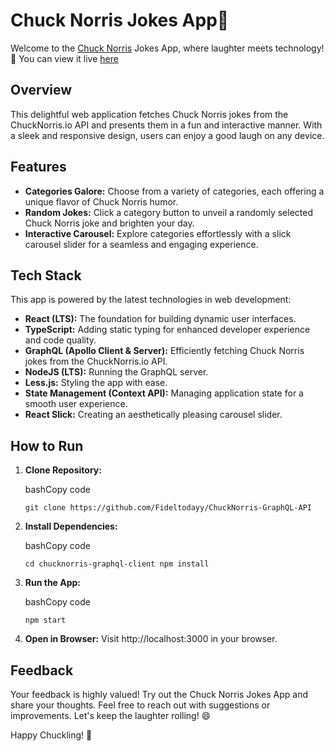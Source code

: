 # Chuck Norris Jokes App🤣

Welcome to the [Chuck Norris](https://fidel-chucknorris-jokes.vercel.app/) Jokes App, where laughter meets technology! 🚀
You can view it live [here](https://fidel-chucknorris-jokes.vercel.app/)
## Overview

This delightful web application fetches Chuck Norris jokes from the ChuckNorris.io API and presents them in a fun and interactive manner. With a sleek and responsive design, users can enjoy a good laugh on any device.

## Features

-   **Categories Galore:** Choose from a variety of categories, each offering a unique flavor of Chuck Norris humor.
-   **Random Jokes:** Click a category button to unveil a randomly selected Chuck Norris joke and brighten your day.
-   **Interactive Carousel:** Explore categories effortlessly with a slick carousel slider for a seamless and engaging experience.

## Tech Stack

This app is powered by the latest technologies in web development:

-   **React (LTS):** The foundation for building dynamic user interfaces.
-   **TypeScript:** Adding static typing for enhanced developer experience and code quality.
-   **GraphQL (Apollo Client & Server):** Efficiently fetching Chuck Norris jokes from the ChuckNorris.io API.
-   **NodeJS (LTS):** Running the GraphQL server.
-   **Less.js:** Styling the app with ease.
-   **State Management (Context API):** Managing application state for a smooth user experience.
-   **React Slick:** Creating an aesthetically pleasing carousel slider.

## How to Run

1.  **Clone Repository:**
    
    bashCopy code
    
    `git clone https://github.com/Fideltodayy/ChuckNorris-GraphQL-API` 
    
2.  **Install Dependencies:**
    
    bashCopy code
    
    `cd chucknorris-graphql-client
    npm install` 
    
3.  **Run the App:**
    
    bashCopy code
    
    `npm start` 
    
4.  **Open in Browser:** Visit http://localhost:3000 in your browser.
    

## Feedback

Your feedback is highly valued! Try out the Chuck Norris Jokes App and share your thoughts. Feel free to reach out with suggestions or improvements. Let's keep the laughter rolling! 😄

Happy Chuckling! 🎉

